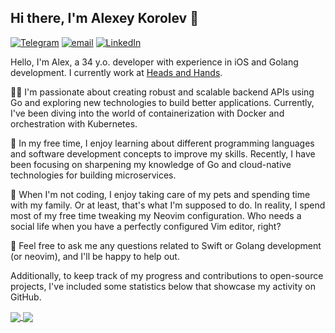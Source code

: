 ## Hi there, I'm Alexey Korolev 👋

[![Telegram](https://img.shields.io/badge/@alphatroya-0088cc?style=for-the-badge&logo=Telegram)](https://teleg.run/alphatroya)
[![email](https://img.shields.io/badge/alphatroya-36BFD1?style=for-the-badge&logo=gmail)](mailto:alphatroya@gmail.com)
[![LinkedIn](https://img.shields.io/badge/alphatroya-00a0dc?style=for-the-badge&logo=linkedin)](https://www.linkedin.com/in/alphatroya/)

Hello, I'm Alex, a 34 y.o. developer with experience in iOS and Golang development. I currently work at [Heads and Hands](https://handh.ru).

👨‍💻 I'm passionate about creating robust and scalable backend APIs using Go and exploring new technologies to build better applications. Currently, I've been diving into the world of containerization with Docker and orchestration with Kubernetes.

🌱 In my free time, I enjoy learning about different programming languages and software development concepts to improve my skills. Recently, I have been focusing on sharpening my knowledge of Go and cloud-native technologies for building microservices.

🐾 When I'm not coding, I enjoy taking care of my pets and spending time with my family. Or at least, that's what I'm supposed to do. In reality, I spend most of my free time tweaking my Neovim configuration. Who needs a social life when you have a perfectly configured Vim editor, right?

💬 Feel free to ask me any questions related to Swift or Golang development (or neovim), and I'll be happy to help out.

Additionally, to keep track of my progress and contributions to open-source projects, I've included some statistics below that showcase my activity on GitHub.

<a href="https://github.com/anuraghazra/github-readme-stats">
  <img align="center" src="https://github-readme-stats.vercel.app/api?username=alphatroya&count_private=true&show_icons=true&theme=vue" />
</a>
<a href="https://github.com/anuraghazra/convoychat">
  <img align="center" src="https://github-readme-stats.vercel.app/api/top-langs/?username=alphatroya&theme=vue&layout=compact" />
</a>
